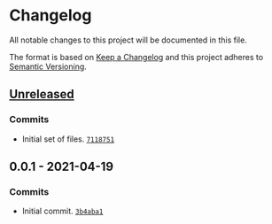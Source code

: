 # Changelog

All notable changes to this project will be documented in this file.

The format is based on [Keep a Changelog](https://keepachangelog.com/en/1.0.0/)
and this project adheres to [Semantic Versioning](https://semver.org/spec/v2.0.0.html).

## [Unreleased](https://github.com/ecphp/php-conventions/compare/0.0.1...HEAD)

### Commits

- Initial set of files. [`7118751`](https://github.com/ecphp/php-conventions/commit/711875115bae02d98ed1d85567922b13f54eb385)

## 0.0.1 - 2021-04-19

### Commits

- Initial commit. [`3b4aba1`](https://github.com/ecphp/php-conventions/commit/3b4aba1d393f7c8acf1d3a814facd90babc72c2e)
